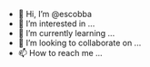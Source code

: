 - 👋 Hi, I’m @escobba
- 👀 I’m interested in ...
- 🌱 I’m currently learning ...
- 💞️ I’m looking to collaborate on ...
- 📫 How to reach me ...

<!---
escobba/escobba is a ✨ special ✨ repository because its `README.md` (this file) appears on your GitHub profile.
You can click the Preview link to take a look at your changes.
--->
